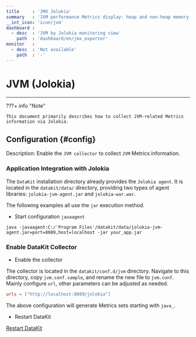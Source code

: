 ```yaml
---
title     : 'JMX Jolokia'
summary   : 'JVM performance Metrics display: heap and non-heap memory, threads, class loading count, etc.'
__int_icon: 'icon/jvm'
dashboard :
  - desc  : 'JVM by Jolokia monitoring view'
    path  : 'dashboard/en/jmx_exporter'
monitor   :
  - desc  : 'Not available'
    path  : '-'
---
```


<!-- markdownlint-disable MD025 MD046 -->
# JVM (Jolokia)
---

???+ info "Note"

    This document primarily describes how to collect JVM-related Metrics information via Jolokia.
<!-- markdownlint-enable -->

## Configuration {#config}

Description: Enable the `JVM collector` to collect `JVM` Metrics information.

### Application Integration with Jolokia

The `DataKit` installation directory already provides the `Jolokia agent`. It is located in the `datakit/data/` directory, providing two types of agent libraries: `jolokia-jvm-agent.jar` and `jolokia-war.war`.

The following examples all use the `jar` execution method.

- Start configuration `javaagent`

```shell
java -javaagent:C:/'Program Files'/datakit/data/jolokia-jvm-agent.jar=port=8089,host=localhost -jar your_app.jar
```

### Enable DataKit Collector

- Enable the collector

The collector is located in the `datakit/conf.d/jvm` directory. Navigate to this directory, copy `jvm.conf.sample`, and rename the new file to `jvm.conf`. Mainly configure `url`, other parameters can be adjusted as needed.

```toml
urls = ["http://localhost:8089/jolokia"]
```

The above configuration will generate Metrics sets starting with `java_`.

- Restart DataKit

[Restart DataKit](../datakit/datakit-service-how-to.md#manage-service)